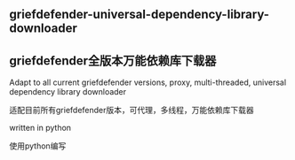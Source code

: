 ## griefdefender-universal-dependency-library-downloader
## griefdefender全版本万能依赖库下载器

Adapt to all current griefdefender versions, proxy, multi-threaded, universal dependency library downloader

适配目前所有griefdefender版本，可代理，多线程，万能依赖库下载器

written in python

使用python编写
